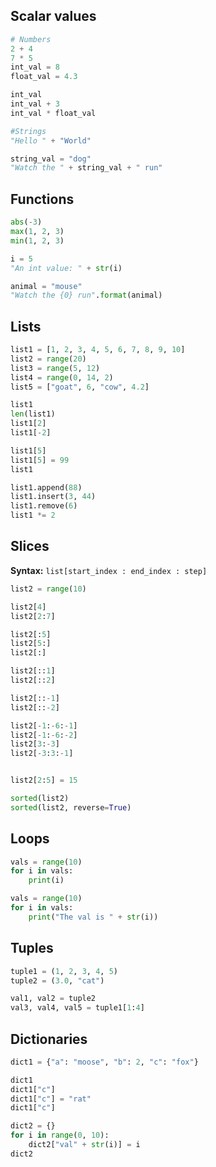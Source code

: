 ## Scalar values

```python
# Numbers
2 + 4
7 * 5
int_val = 8
float_val = 4.3

int_val
int_val + 3
int_val * float_val

#Strings
"Hello " + "World"

string_val = "dog"
"Watch the " + string_val + " run"
```

## Functions

```python
abs(-3)
max(1, 2, 3)
min(1, 2, 3)

i = 5
"An int value: " + str(i)

animal = "mouse"
"Watch the {0} run".format(animal)
```

## Lists

```python
list1 = [1, 2, 3, 4, 5, 6, 7, 8, 9, 10]
list2 = range(20)
list3 = range(5, 12)
list4 = range(0, 14, 2)
list5 = ["goat", 6, "cow", 4.2]

list1
len(list1)
list1[2]
list1[-2]

list1[5]
list1[5] = 99
list1

list1.append(88)
list1.insert(3, 44)
list1.remove(6)
list1 *= 2
```


## Slices

**Syntax:** `list[start_index : end_index : step]`

```python
list2 = range(10)

list2[4]
list2[2:7]

list2[:5]
list2[5:]
list2[:]

list2[::1]
list2[::2]

list2[::-1]
list2[::-2]

list2[-1:-6:-1]
list2[-1:-6:-2]
list2[3:-3]
list2[-3:3:-1]


list2[2:5] = 15

sorted(list2)
sorted(list2, reverse=True)
```

## Loops

```python
vals = range(10)
for i in vals:
    print(i)

vals = range(10)
for i in vals:
    print("The val is " + str(i))
```

## Tuples

```python
tuple1 = (1, 2, 3, 4, 5)
tuple2 = (3.0, "cat")

val1, val2 = tuple2
val3, val4, val5 = tuple1[1:4]
```

## Dictionaries

```python
dict1 = {"a": "moose", "b": 2, "c": "fox"}

dict1
dict1["c"]
dict1["c"] = "rat"
dict1["c"]

dict2 = {}
for i in range(0, 10):
    dict2["val" + str(i)] = i
dict2
```

